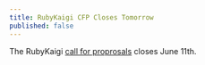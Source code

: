 ```yaml
---
title: RubyKaigi CFP Closes Tomorrow
published: false
---
```


The RubyKaigi [call for proprosals][cfp] closes June 11th.

[cfp]: LINK
